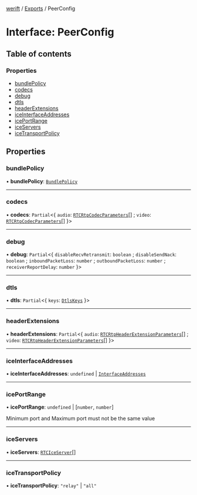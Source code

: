 [werift](../README.md) / [Exports](../modules.md) / PeerConfig

# Interface: PeerConfig

## Table of contents

### Properties

- [bundlePolicy](PeerConfig.md#bundlepolicy)
- [codecs](PeerConfig.md#codecs)
- [debug](PeerConfig.md#debug)
- [dtls](PeerConfig.md#dtls)
- [headerExtensions](PeerConfig.md#headerextensions)
- [iceInterfaceAddresses](PeerConfig.md#iceinterfaceaddresses)
- [icePortRange](PeerConfig.md#iceportrange)
- [iceServers](PeerConfig.md#iceservers)
- [iceTransportPolicy](PeerConfig.md#icetransportpolicy)

## Properties

### bundlePolicy

• **bundlePolicy**: [`BundlePolicy`](../modules.md#bundlepolicy)

___

### codecs

• **codecs**: `Partial`<{ `audio`: [`RTCRtpCodecParameters`](../classes/RTCRtpCodecParameters.md)[] ; `video`: [`RTCRtpCodecParameters`](../classes/RTCRtpCodecParameters.md)[]  }\>

___

### debug

• **debug**: `Partial`<{ `disableRecvRetransmit`: `boolean` ; `disableSendNack`: `boolean` ; `inboundPacketLoss`: `number` ; `outboundPacketLoss`: `number` ; `receiverReportDelay`: `number`  }\>

___

### dtls

• **dtls**: `Partial`<{ `keys`: [`DtlsKeys`](../modules.md#dtlskeys)  }\>

___

### headerExtensions

• **headerExtensions**: `Partial`<{ `audio`: [`RTCRtpHeaderExtensionParameters`](../classes/RTCRtpHeaderExtensionParameters.md)[] ; `video`: [`RTCRtpHeaderExtensionParameters`](../classes/RTCRtpHeaderExtensionParameters.md)[]  }\>

___

### iceInterfaceAddresses

• **iceInterfaceAddresses**: `undefined` \| [`InterfaceAddresses`](../modules.md#interfaceaddresses)

___

### icePortRange

• **icePortRange**: `undefined` \| [`number`, `number`]

Minimum port and Maximum port must not be the same value

___

### iceServers

• **iceServers**: [`RTCIceServer`](../modules.md#rtciceserver)[]

___

### iceTransportPolicy

• **iceTransportPolicy**: ``"relay"`` \| ``"all"``

